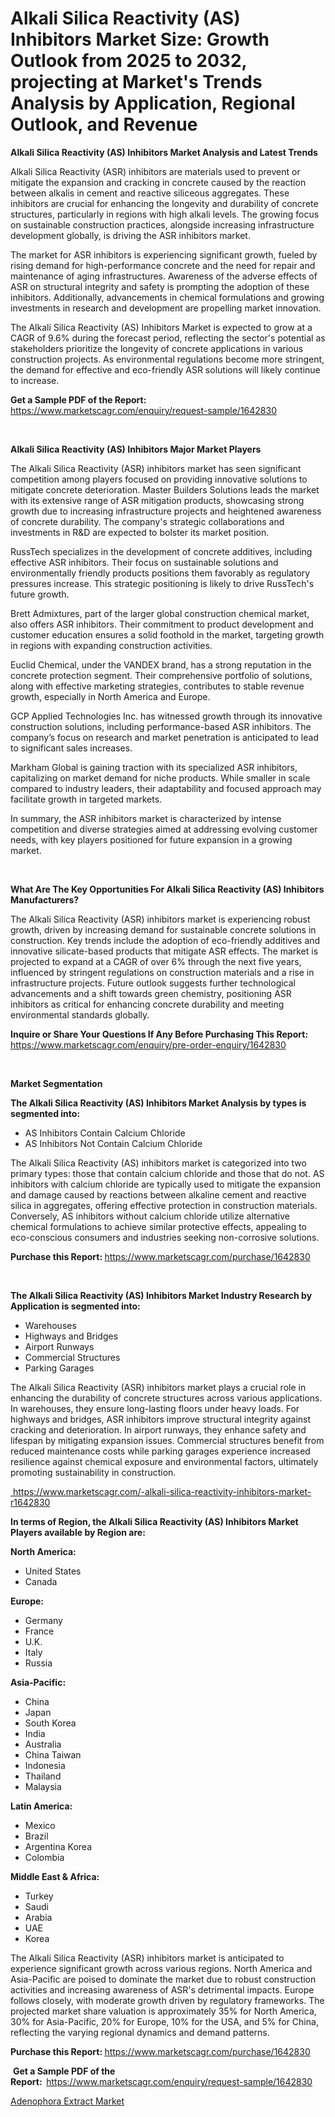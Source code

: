 <p><h1>​Alkali Silica Reactivity (AS) Inhibitors Market Size: Growth Outlook from 2025 to 2032, projecting at Market's Trends Analysis by Application, Regional Outlook, and Revenue</h1></p><p><strong>​Alkali Silica Reactivity (AS) Inhibitors Market Analysis and Latest Trends</strong></p>
<p><p>Alkali Silica Reactivity (ASR) inhibitors are materials used to prevent or mitigate the expansion and cracking in concrete caused by the reaction between alkalis in cement and reactive siliceous aggregates. These inhibitors are crucial for enhancing the longevity and durability of concrete structures, particularly in regions with high alkali levels. The growing focus on sustainable construction practices, alongside increasing infrastructure development globally, is driving the ASR inhibitors market.</p><p>The market for ASR inhibitors is experiencing significant growth, fueled by rising demand for high-performance concrete and the need for repair and maintenance of aging infrastructures. Awareness of the adverse effects of ASR on structural integrity and safety is prompting the adoption of these inhibitors. Additionally, advancements in chemical formulations and growing investments in research and development are propelling market innovation.</p><p>The Alkali Silica Reactivity (AS) Inhibitors Market is expected to grow at a CAGR of 9.6% during the forecast period, reflecting the sector's potential as stakeholders prioritize the longevity of concrete applications in various construction projects. As environmental regulations become more stringent, the demand for effective and eco-friendly ASR solutions will likely continue to increase.</p></p>
<p><strong>Get a Sample PDF of the Report:&nbsp;</strong> <a href="https://www.marketscagr.com/enquiry/request-sample/1642830?utm_campaign=2304&utm_medium=2&utm_source=Github&utm_content=ia&utm_term=28032025&utm_id=alkali-silica-reactivity-as-inhibitors">https://www.marketscagr.com/enquiry/request-sample/1642830</a></p>
<p>&nbsp;</p>
<p><strong>​Alkali Silica Reactivity (AS) Inhibitors Major Market Players</strong></p>
<p><p>The Alkali Silica Reactivity (ASR) inhibitors market has seen significant competition among players focused on providing innovative solutions to mitigate concrete deterioration. Master Builders Solutions leads the market with its extensive range of ASR mitigation products, showcasing strong growth due to increasing infrastructure projects and heightened awareness of concrete durability. The company's strategic collaborations and investments in R&D are expected to bolster its market position.</p><p>RussTech specializes in the development of concrete additives, including effective ASR inhibitors. Their focus on sustainable solutions and environmentally friendly products positions them favorably as regulatory pressures increase. This strategic positioning is likely to drive RussTech's future growth.</p><p>Brett Admixtures, part of the larger global construction chemical market, also offers ASR inhibitors. Their commitment to product development and customer education ensures a solid foothold in the market, targeting growth in regions with expanding construction activities. </p><p>Euclid Chemical, under the VANDEX brand, has a strong reputation in the concrete protection segment. Their comprehensive portfolio of solutions, along with effective marketing strategies, contributes to stable revenue growth, especially in North America and Europe.</p><p>GCP Applied Technologies Inc. has witnessed growth through its innovative construction solutions, including performance-based ASR inhibitors. The company’s focus on research and market penetration is anticipated to lead to significant sales increases.</p><p>Markham Global is gaining traction with its specialized ASR inhibitors, capitalizing on market demand for niche products. While smaller in scale compared to industry leaders, their adaptability and focused approach may facilitate growth in targeted markets.</p><p>In summary, the ASR inhibitors market is characterized by intense competition and diverse strategies aimed at addressing evolving customer needs, with key players positioned for future expansion in a growing market.</p></p>
<p>&nbsp;</p>
<p><strong>What Are The Key Opportunities For ​Alkali Silica Reactivity (AS) Inhibitors Manufacturers?</strong></p>
<p><p>The Alkali Silica Reactivity (ASR) inhibitors market is experiencing robust growth, driven by increasing demand for sustainable concrete solutions in construction. Key trends include the adoption of eco-friendly additives and innovative silicate-based products that mitigate ASR effects. The market is projected to expand at a CAGR of over 6% through the next five years, influenced by stringent regulations on construction materials and a rise in infrastructure projects. Future outlook suggests further technological advancements and a shift towards green chemistry, positioning ASR inhibitors as critical for enhancing concrete durability and meeting environmental standards globally.</p></p>
<p><strong>Inquire or Share Your Questions If Any Before Purchasing This Report:</strong> <a href="https://www.marketscagr.com/enquiry/pre-order-enquiry/1642830?utm_campaign=2304&utm_medium=2&utm_source=Github&utm_content=ia&utm_term=28032025&utm_id=alkali-silica-reactivity-as-inhibitors">https://www.marketscagr.com/enquiry/pre-order-enquiry/1642830</a></p>
<p>&nbsp;</p>
<p><strong>Market Segmentation</strong></p>
<p><strong>The ​Alkali Silica Reactivity (AS) Inhibitors Market Analysis by types is segmented into:</strong></p>
<p><ul><li>AS Inhibitors Contain Calcium Chloride</li><li>AS Inhibitors Not Contain Calcium Chloride</li></ul></p>
<p><p>The Alkali Silica Reactivity (AS) inhibitors market is categorized into two primary types: those that contain calcium chloride and those that do not. AS inhibitors with calcium chloride are typically used to mitigate the expansion and damage caused by reactions between alkaline cement and reactive silica in aggregates, offering effective protection in construction materials. Conversely, AS inhibitors without calcium chloride utilize alternative chemical formulations to achieve similar protective effects, appealing to eco-conscious consumers and industries seeking non-corrosive solutions.</p></p>
<p><strong>Purchase this Report:&nbsp;</strong><a href="https://www.marketscagr.com/purchase/1642830?utm_campaign=2304&utm_medium=2&utm_source=Github&utm_content=ia&utm_term=28032025&utm_id=alkali-silica-reactivity-as-inhibitors">https://www.marketscagr.com/purchase/1642830</a></p>
<p>&nbsp;</p>
<p><strong>The ​Alkali Silica Reactivity (AS) Inhibitors Market Industry Research by Application is segmented into:</strong></p>
<p><ul><li>Warehouses</li><li>Highways and Bridges</li><li>Airport Runways</li><li>Commercial Structures</li><li>Parking Garages</li></ul></p>
<p><p>The Alkali Silica Reactivity (ASR) inhibitors market plays a crucial role in enhancing the durability of concrete structures across various applications. In warehouses, they ensure long-lasting floors under heavy loads. For highways and bridges, ASR inhibitors improve structural integrity against cracking and deterioration. In airport runways, they enhance safety and lifespan by mitigating expansion issues. Commercial structures benefit from reduced maintenance costs while parking garages experience increased resilience against chemical exposure and environmental factors, ultimately promoting sustainability in construction.</p></p>
<p><a href="https://www.marketscagr.com/-alkali-silica-reactivity-inhibitors-market-r1642830?utm_campaign=2304&utm_medium=2&utm_source=Github&utm_content=ia&utm_term=28032025&utm_id=alkali-silica-reactivity-as-inhibitors">&nbsp;https://www.marketscagr.com/-alkali-silica-reactivity-inhibitors-market-r1642830</a></p>
<p><strong>In terms of Region, the ​Alkali Silica Reactivity (AS) Inhibitors Market Players available by Region are:</strong></p>
<p>
    <p> <strong> North America: </strong>
        <ul>
            <li>United States</li>
            <li>Canada</li>
        </ul>
        </p> 
    <p> <strong> Europe: </strong>
        <ul>
            <li>Germany</li>
            <li>France</li>
            <li>U.K.</li>
            <li>Italy</li>
            <li>Russia</li>
        </ul>
        </p> 
    <p> <strong> Asia-Pacific: </strong>
        <ul>
            <li>China</li>
            <li>Japan</li>
            <li>South Korea</li>
            <li>India</li>
            <li>Australia</li>
            <li>China Taiwan</li>
            <li>Indonesia</li>
            <li>Thailand</li>
            <li>Malaysia</li>
        </ul>
        </p> 
    <p> <strong> Latin America: </strong>
        <ul>
            <li>Mexico</li>
            <li>Brazil</li>
            <li>Argentina Korea</li>
            <li>Colombia</li>
        </ul>
        </p> 
    <p> <strong> Middle East & Africa: </strong>
        <ul>
            <li>Turkey</li>
            <li>Saudi</li>
            <li>Arabia</li>
            <li>UAE</li>
            <li>Korea</li>
        </ul>
    </p>
    </p>
<p><p>The Alkali Silica Reactivity (ASR) inhibitors market is anticipated to experience significant growth across various regions. North America and Asia-Pacific are poised to dominate the market due to robust construction activities and increasing awareness of ASR's detrimental impacts. Europe follows closely, with moderate growth driven by regulatory frameworks. The projected market share valuation is approximately 35% for North America, 30% for Asia-Pacific, 20% for Europe, 10% for the USA, and 5% for China, reflecting the varying regional dynamics and demand patterns.</p></p>
<p><strong>Purchase this Report: </strong><a href="https://www.marketscagr.com/purchase/1642830?utm_campaign=2304&utm_medium=2&utm_source=Github&utm_content=ia&utm_term=28032025&utm_id=alkali-silica-reactivity-as-inhibitors">https://www.marketscagr.com/purchase/1642830</a></p>
<p>&nbsp;<strong>Get a Sample PDF of the Report:&nbsp;&nbsp;</strong><a href="https://www.marketscagr.com/enquiry/request-sample/1642830?utm_campaign=2304&utm_medium=2&utm_source=Github&utm_content=ia&utm_term=28032025&utm_id=alkali-silica-reactivity-as-inhibitors">https://www.marketscagr.com/enquiry/request-sample/1642830</a></p>
<p><strong></strong></p>
<p><p><a href="https://github.com/gullattedenna/Market-Research-Report-List-1/blob/main/adenophora-extract-market.md?utm_campaign=2304&utm_medium=2&utm_source=Github&utm_content=ia&utm_term=28032025&utm_id=alkali-silica-reactivity-as-inhibitors">Adenophora Extract Market</a></p></p>